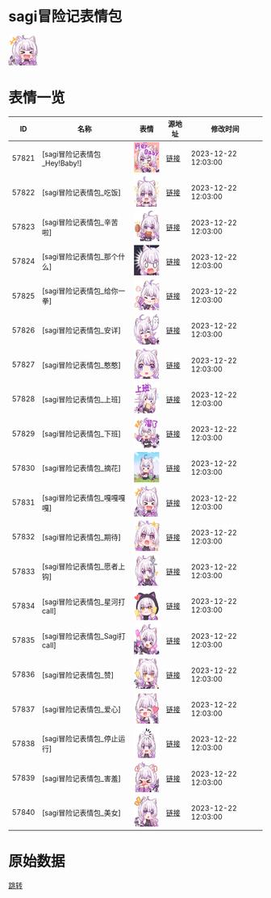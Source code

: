 # sagi冒险记表情包

<img src="./cover.png" height="60" alt="cover" />

# 表情一览

|ID|名称|表情|源地址|修改时间|
|----|----|----|----|----|
|57821|[sagi冒险记表情包_Hey!Baby!]|<img src="./pic/057821_%5Bsagi冒险记表情包_Hey!Baby!%5D.png" height="60" alt="Hey!Baby!"/>|[链接](https://i0.hdslb.com/bfs/garb/91801cdb139a88c37daae0b41238a9f02b908f36.png)|2023-12-22 12:03:00|
|57822|[sagi冒险记表情包_吃饭]|<img src="./pic/057822_%5Bsagi冒险记表情包_吃饭%5D.png" height="60" alt="吃饭"/>|[链接](https://i0.hdslb.com/bfs/garb/92684c47d1f352d11ac5cb709513f4a94a53261e.png)|2023-12-22 12:03:00|
|57823|[sagi冒险记表情包_辛苦啦]|<img src="./pic/057823_%5Bsagi冒险记表情包_辛苦啦%5D.png" height="60" alt="辛苦啦"/>|[链接](https://i0.hdslb.com/bfs/garb/cfb7d680e42198c151628ee5a50e8cf666c8f05c.png)|2023-12-22 12:03:00|
|57824|[sagi冒险记表情包_那个什么]|<img src="./pic/057824_%5Bsagi冒险记表情包_那个什么%5D.png" height="60" alt="那个什么"/>|[链接](https://i0.hdslb.com/bfs/garb/884ed4dc69c79241be8a762d08e8860ffcd9a94e.png)|2023-12-22 12:03:00|
|57825|[sagi冒险记表情包_给你一拳]|<img src="./pic/057825_%5Bsagi冒险记表情包_给你一拳%5D.png" height="60" alt="给你一拳"/>|[链接](https://i0.hdslb.com/bfs/garb/696541072d5c4a6233ae422329ba6172381e171e.png)|2023-12-22 12:03:00|
|57826|[sagi冒险记表情包_安详]|<img src="./pic/057826_%5Bsagi冒险记表情包_安详%5D.png" height="60" alt="安详"/>|[链接](https://i0.hdslb.com/bfs/garb/c78d022ecfd761cfdda1e60b8319ae1e125647b4.png)|2023-12-22 12:03:00|
|57827|[sagi冒险记表情包_憨憨]|<img src="./pic/057827_%5Bsagi冒险记表情包_憨憨%5D.png" height="60" alt="憨憨"/>|[链接](https://i0.hdslb.com/bfs/garb/6b04624c2cff0137bf8fb711ee95d7eff65a38a0.png)|2023-12-22 12:03:00|
|57828|[sagi冒险记表情包_上班]|<img src="./pic/057828_%5Bsagi冒险记表情包_上班%5D.png" height="60" alt="上班"/>|[链接](https://i0.hdslb.com/bfs/garb/6994573f0333bf1cdaebf251bd647ae1e83e1b1b.png)|2023-12-22 12:03:00|
|57829|[sagi冒险记表情包_下班]|<img src="./pic/057829_%5Bsagi冒险记表情包_下班%5D.png" height="60" alt="下班"/>|[链接](https://i0.hdslb.com/bfs/garb/34394d62802adc84b56ba2ff3a55eda6bf477abc.png)|2023-12-22 12:03:00|
|57830|[sagi冒险记表情包_摘花]|<img src="./pic/057830_%5Bsagi冒险记表情包_摘花%5D.png" height="60" alt="摘花"/>|[链接](https://i0.hdslb.com/bfs/garb/73caaf0ce410caf5530f3c0db6dc65569be96724.png)|2023-12-22 12:03:00|
|57831|[sagi冒险记表情包_嘎嘎嘎嘎]|<img src="./pic/057831_%5Bsagi冒险记表情包_嘎嘎嘎嘎%5D.png" height="60" alt="嘎嘎嘎嘎"/>|[链接](https://i0.hdslb.com/bfs/garb/d85dcb148b31a83d79bc7b8d49799bebc8038ecf.png)|2023-12-22 12:03:00|
|57832|[sagi冒险记表情包_期待]|<img src="./pic/057832_%5Bsagi冒险记表情包_期待%5D.png" height="60" alt="期待"/>|[链接](https://i0.hdslb.com/bfs/garb/6c233f8c80b949a958bff10e8d62c0b04a326a1e.png)|2023-12-22 12:03:00|
|57833|[sagi冒险记表情包_愿者上钩]|<img src="./pic/057833_%5Bsagi冒险记表情包_愿者上钩%5D.png" height="60" alt="愿者上钩"/>|[链接](https://i0.hdslb.com/bfs/garb/9a30c3008101e34cc7fa62272c7a2569742e6323.png)|2023-12-22 12:03:00|
|57834|[sagi冒险记表情包_星河打call]|<img src="./pic/057834_%5Bsagi冒险记表情包_星河打call%5D.png" height="60" alt="星河打call"/>|[链接](https://i0.hdslb.com/bfs/garb/753f54baf53991070ec077ec6d0a6e386a1dcfbe.png)|2023-12-22 12:03:00|
|57835|[sagi冒险记表情包_Sagi打call]|<img src="./pic/057835_%5Bsagi冒险记表情包_Sagi打call%5D.png" height="60" alt="Sagi打call"/>|[链接](https://i0.hdslb.com/bfs/garb/1da053a8f7c0fecfebe76a67215a2546915969c6.png)|2023-12-22 12:03:00|
|57836|[sagi冒险记表情包_赞]|<img src="./pic/057836_%5Bsagi冒险记表情包_赞%5D.png" height="60" alt="赞"/>|[链接](https://i0.hdslb.com/bfs/garb/c26b0919644b1f93fd4c7091f3987284e03297a3.png)|2023-12-22 12:03:00|
|57837|[sagi冒险记表情包_爱心]|<img src="./pic/057837_%5Bsagi冒险记表情包_爱心%5D.png" height="60" alt="爱心"/>|[链接](https://i0.hdslb.com/bfs/garb/de8dff1474d9347c59fc160c5a1d1b976d52c80b.png)|2023-12-22 12:03:00|
|57838|[sagi冒险记表情包_停止运行]|<img src="./pic/057838_%5Bsagi冒险记表情包_停止运行%5D.png" height="60" alt="停止运行"/>|[链接](https://i0.hdslb.com/bfs/garb/dacb1ea3dc8bc9949bafd6f0e95db40fd52d0ecf.png)|2023-12-22 12:03:00|
|57839|[sagi冒险记表情包_害羞]|<img src="./pic/057839_%5Bsagi冒险记表情包_害羞%5D.png" height="60" alt="害羞"/>|[链接](https://i0.hdslb.com/bfs/garb/8b8ee746efcd8363c09376869a6e022bb120a824.png)|2023-12-22 12:03:00|
|57840|[sagi冒险记表情包_美女]|<img src="./pic/057840_%5Bsagi冒险记表情包_美女%5D.png" height="60" alt="美女"/>|[链接](https://i0.hdslb.com/bfs/garb/9d519cd5555c400b21fd1164c8900c3f6f78959d.png)|2023-12-22 12:03:00|

# 原始数据

[跳转](./raw.json)

